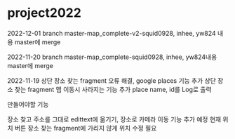 # project2022

2022-12-01
branch master-map_complete-v2-squid0928, inhee, yw824 내용 master에 merge

2022-11-20
branch master-map_complete-squid0928, inhee, yw824내용 master에 merge

2022-11-19
상단 장소 찾는 fragment 오류 해결, google places 기능 추가
상단 장소 찾는 fragment 맵 이동시 사라지는 기능 추가
place name, id를 Log로 출력

만들어야할 기능

장소 찾고 주소를 그대로 edittext에 옮기기, 장소로 카메라 이동 기능 추가 예정
현재 위치 버튼 장소 찾는 fragment에 가리지 않게 위치 수정 필요
